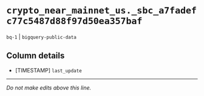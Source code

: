 # `crypto_near_mainnet_us._sbc_a7fadefc77c5487d88f97d50ea357baf`
`bq-1` | `bigquery-public-data`

## Column details
* [TIMESTAMP] `last_update`

-------------------------------------------------------------------------------
*Do not make edits above this line.*
